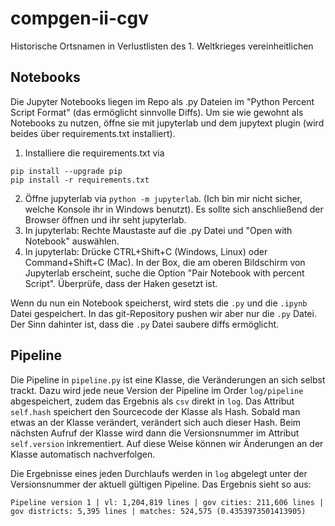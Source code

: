 # compgen-ii-cgv
Historische Ortsnamen in Verlustlisten des 1. Weltkrieges vereinheitlichen

## Notebooks

Die Jupyter Notebooks liegen im Repo als .py Dateien im "Python Percent Script Format" (das ermöglicht sinnvolle Diffs).
Um sie wie gewohnt als Notebooks zu nutzen, öffne sie mit jupyterlab und dem jupytext plugin (wird beides über requirements.txt installiert).

1. Installiere die requirements.txt via 
```
pip install --upgrade pip
pip install -r requirements.txt
```
2. Öffne jupyterlab via `python -m jupyterlab`. (Ich bin mir nicht sicher, welche Konsole ihr in Windows benutzt). Es sollte sich anschließend der Browser öffnen und ihr seht jupyterlab.
4. In jupyterlab: Rechte Maustaste auf die .py Datei und "Open with Notebook" auswählen.
5. In jupyterlab: Drücke CTRL+Shift+C (Windows, Linux) oder Command+Shift+C (Mac). In der Box, die am oberen Bildschirm von Jupyterlab erscheint, suche die Option "Pair Notebook with percent Script". Überprüfe, dass der Haken gesetzt ist.

Wenn du nun ein Notebook speicherst, wird stets die `.py` und die `.ipynb` Datei gespeichert. In das git-Repository pushen wir aber nur die `.py` Datei. Der Sinn dahinter ist, dass die `.py` Datei saubere diffs ermöglicht.

## Pipeline

Die Pipeline in `pipeline.py` ist eine Klasse, die Veränderungen an sich selbst trackt. Dazu wird jede neue Version der Pipeline im Order `log/pipeline` abgespeichert, zudem das Ergebnis als `csv` direkt in `log`. Das Attribut `self.hash` speichert den Sourcecode der Klasse als Hash. Sobald man etwas an der Klasse verändert, verändert sich auch dieser Hash. Beim nächsten Aufruf der Klasse wird dann die Versionsnummer im Attribut `self.version` inkrementiert. Auf diese Weise können wir Änderungen an der Klasse automatisch nachverfolgen.

Die Ergebnisse eines jeden Durchlaufs werden in `log` abgelegt unter der Versionsnummer der aktuell gültigen Pipeline. Das Ergebnis sieht so aus:
``` 
Pipeline version 1 | vl: 1,204,819 lines | gov cities: 211,606 lines | gov districts: 5,395 lines | matches: 524,575 (0.4353973501413905)
```

